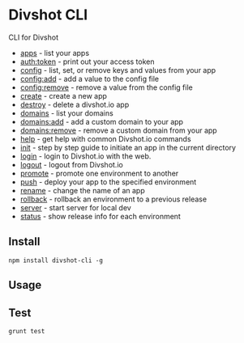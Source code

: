 Divshot CLI
===========

CLI for Divshot

* [apps]() - list your apps
* [auth:token]() - print out your access token
* [config]() - list, set, or remove keys and values from your app
* [config:add]() - add a value to the config file
* [config:remove]() - remove a value from the config file
* [create]() - create a new app
* [destroy]() - delete a divshot.io app
* [domains]() - list your domains
* [domains:add]() - add a custom domain to your app
* [domains:remove]() - remove a custom domain from your app
* [help]() - get help with common Divshot.io commands
* [init]() - step by step guide to initiate an app in the current directory
* [login]() - login to Divshot.io with the web.
* [logout]() - logout from Divshot.io
* [promote]() - promote one environment to another
* [push]() - deploy your app to the specified environment
* [rename]() - change the name of an app
* [rollback]() - rollback an environment to a previous release
* [server]() - start server for local dev
* [status]() - show release info for each environment


## Install


```
npm install divshot-cli -g
```

## Usage



## Test

```
grunt test
```
